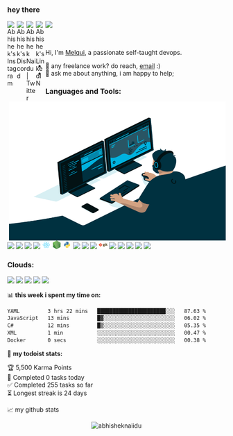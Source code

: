 ### hey there

<a href="https://www.instagram.com/rayleshh/">
  <img align="left" alt="Abhishek's Instagram" width="22px" src="https://raw.githubusercontent.com/hussainweb/hussainweb/main/icons/instagram.png" />
</a>
<a href="https://discord.gg/XTW52Kt">
  <img align="left" alt="Abhishek's Discord" width="22px" src="https://raw.githubusercontent.com/peterthehan/peterthehan/master/assets/discord.svg" />
</a>
<a href="https://twitter.com/rayleshh">
  <img align="left" alt="Abhishek Naidu | Twitter" width="22px" src="https://raw.githubusercontent.com/peterthehan/peterthehan/master/assets/twitter.svg" />
</a>
<a href="https://www.linkedin.com/in/m-bernardes-ti/">
  <img align="left" alt="Abhishek's LinkedIN" width="22px" src="https://raw.githubusercontent.com/peterthehan/peterthehan/master/assets/linkedin.svg" />
</a>

![](https://visitor-badge.glitch.me/badge?page_id=rayleshh.rayleshh)

<br />

Hi, I'm [Melqui](https://www.linkedin.com/in/m-bernardes-ti/), a passionate self-taught devops.

  <img align="right" alt="GIF" src="https://raw.githubusercontent.com/rayleshh/rayleshh/main/code.gif" width="500" height="320" />
  
- 💼 any freelance work? do reach, [email](mailto:melqui@b2tech.com.br) :)
- 💬 ask me about anything, i am happy to help;

<h3 align="left">Languages and Tools:</h3>

<code><img height="20" src="https://cdn.svgporn.com/logos/kubernetes.svg"></code>
<code><img height="20" src="https://camo.githubusercontent.com/1bc35196813b8719aef0d55b3d78b4b2de664c70461bd0a83d072823309bb642/68747470733a2f2f63646e2e737667706f726e2e636f6d2f6c6f676f732f6172676f2d69636f6e2e737667"></code>
<code><img height="20" src="https://camo.githubusercontent.com/1bde4f75fd9ed31f80fe34140201a2b642ccdf2ce61c3164f85cb50f87fef94f/68747470733a2f2f63646e2e737667706f726e2e636f6d2f6c6f676f732f68656c6d2e737667"></code>
<code><img height="20" src="https://cdn.svgporn.com/logos/terraform-icon.svg"></code>
<code><img height="20" src="https://raw.githubusercontent.com/github/explore/80688e429a7d4ef2fca1e82350fe8e3517d3494d/topics/react/react.png"></code>
<code><img height="20" src="https://raw.githubusercontent.com/github/explore/80688e429a7d4ef2fca1e82350fe8e3517d3494d/topics/nodejs/nodejs.png"></code>
<code><img height="20" src="https://raw.githubusercontent.com/github/explore/80688e429a7d4ef2fca1e82350fe8e3517d3494d/topics/python/python.png"></code>
<code><img height="20" src="https://cdn.svgporn.com/logos/mysql.svg"></code>
<code><img height="20" src="https://cdn.svgporn.com/logos/postgresql.svg"></code>
<code><img height="20" src="https://cdn.svgporn.com/logos/adonisjs-icon.svg"></code>
<code><img height="20" src="https://raw.githubusercontent.com/github/explore/80688e429a7d4ef2fca1e82350fe8e3517d3494d/topics/git/git.png"></code>
<code><img height="20" src="https://cdn.svgporn.com/logos/gopher.svg"></code>
<code><img height="20" src="https://cdn.svgporn.com/logos/nestjs.svg"></code>
<code><img height="20" src="https://cdn.svgporn.com/logos/elasticsearch.svg"></code>
<code><img height="20" src="https://cdn.svgporn.com/logos/new-relic.svg"></code>
<code><img height="20" src="https://cdn.svgporn.com/logos/datadog.svg"></code>

<h3 align="left">Clouds:</h3>

<code><img height="20" src="https://cdn.svgporn.com/logos/aws.svg"></code>
<code><img height="20" src="https://cdn.svgporn.com/logos/google-cloud.svg"></code>
<code><img height="20" src="https://cdn.svgporn.com/logos/microsoft-azure.svg"></code>
<code><img height="20" src="https://cdn.svgporn.com/logos/digital-ocean.svg"></code>
<code><img height="20" src="https://d3njjcbhbojbot.cloudfront.net/api/utilities/v1/imageproxy/https://coursera-course-photos.s3.amazonaws.com/c1/6c898e21d24af7a466c0d82159a62d/cloud-essentials-logo3.png?auto=format%2Ccompress&dpr=1"></code>

📊 **this week i spent my time on:**

<!--START_SECTION:waka-->

```txt
YAML         3 hrs 22 mins   ██████████████████████░░░   87.63 %
JavaScript   13 mins         █▓░░░░░░░░░░░░░░░░░░░░░░░   06.02 %
C#           12 mins         █▒░░░░░░░░░░░░░░░░░░░░░░░   05.35 %
XML          1 min           ░░░░░░░░░░░░░░░░░░░░░░░░░   00.47 %
Docker       0 secs          ░░░░░░░░░░░░░░░░░░░░░░░░░   00.38 %
```

<!--END_SECTION:waka-->

🚧 **my todoist stats:**
<!-- TODO-IST:START -->
🏆  5,500 Karma Points           
🌸  Completed 0 tasks today           
✅  Completed 255 tasks so far           
⏳  Longest streak is 24 days
<!-- TODO-IST:END -->

📈 my github stats

<p align="center"> <img src="https://github-readme-stats.vercel.app/api?username=rayleshh&show_icons=true&theme=gotham" alt="abhisheknaiidu" />
